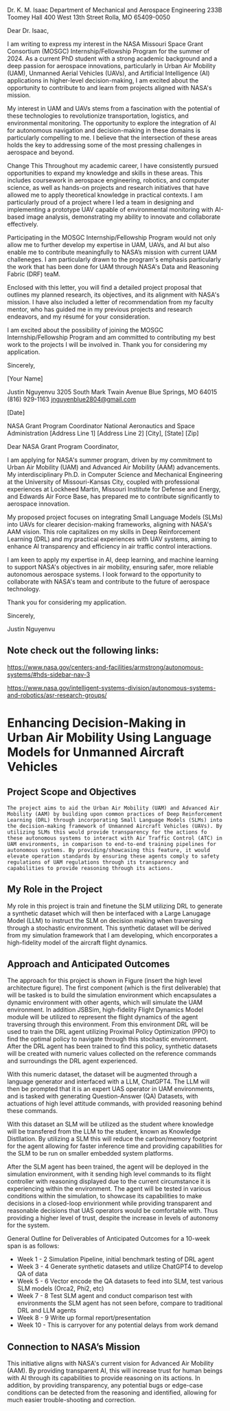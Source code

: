 Dr. K. M. Isaac
Department of Mechanical and Aerospace Engineering
233B Toomey Hall
400 West 13th Street
Rolla, MO 65409-0050

Dear Dr. Isaac,

I am writing to express my interest in the NASA Missouri Space Grant Consortium (MOSGC) Internship/Fellowship Program for the summer of 2024. As a current PhD student with a strong academic background and a deep passion for aerospace innovations, particularly in Urban Air Mobility (UAM), Unmanned Aerial Vehicles (UAVs), and Artificial Intelligence (AI) applications in higher-level decision-making, I am excited about the opportunity to contribute to and learn from projects aligned with NASA's mission.

My interest in UAM and UAVs stems from a fascination with the potential of these technologies to revolutionize transportation, logistics, and environmental monitoring. The opportunity to explore the integration of AI for autonomous navigation and decision-making in these domains is particularly compelling to me. I believe that the intersection of these areas holds the key to addressing some of the most pressing challenges in aerospace and beyond.

Change This 
Throughout my academic career, I have consistently pursued opportunities to expand my knowledge and skills in these areas. This includes coursework in aerospace engineering, robotics, and computer science, as well as hands-on projects and research initiatives that have allowed me to apply theoretical knowledge in practical contexts. I am particularly proud of a project where I led a team in designing and implementing a prototype UAV capable of environmental monitoring with AI-based image analysis, demonstrating my ability to innovate and collaborate effectively.

Participating in the MOSGC Internship/Fellowship Program would not only allow me to further develop my expertise in UAM, UAVs, and AI but also enable me to contribute meaningfully to NASA’s mission with current UAM challeneges. I am particularly drawn to the program's emphasis particularly the work that has been done for UAM through NASA's Data and Reasoning Fabric (DRF) teaM.

Enclosed with this letter, you will find a detailed project proposal that outlines my planned research, its objectives, and its alignment with NASA's mission. I have also included a letter of recommendation from my faculty mentor, who has guided me in my previous projects and research endeavors, and my résumé for your consideration.

I am excited about the possibility of joining the MOSGC Internship/Fellowship Program and am committed to contributing my best work to the projects I will be involved in. Thank you for considering my application.

Sincerely,

[Your Name]




Justin Nguyenvu
3205 South Mark Twain Avenue
Blue Springs, MO 64015
(816) 929-1163
jnguyenblue2804@gmail.com

[Date]

NASA Grant Program Coordinator
National Aeronautics and Space Administration
[Address Line 1]
[Address Line 2]
[City], [State] [Zip]

Dear NASA Grant Program Coordinator,

I am applying for NASA's summer program, driven by my commitment to Urban Air Mobility (UAM) and Advanced Air Mobility (AAM) advancements. My interdisciplinary Ph.D. in Computer Science and Mechanical Engineering at the University of Missouri-Kansas City, coupled with professional experiences at Lockheed Martin, Missouri Institute for Defense and Energy, and Edwards Air Force Base, has prepared me to contribute significantly to aerospace innovation.

My proposed project focuses on integrating Small Language Models (SLMs) into UAVs for clearer decision-making frameworks, aligning with NASA's AAM vision. This role capitalizes on my skills in Deep Reinforcement Learning (DRL) and my practical experiences with UAV systems, aiming to enhance AI transparency and efficiency in air traffic control interactions.

I am keen to apply my expertise in AI, deep learning, and machine learning to support NASA's objectives in air mobility, ensuring safer, more reliable autonomous aerospace systems. I look forward to the opportunity to collaborate with NASA's team and contribute to the future of aerospace technology.

Thank you for considering my application.

Sincerely,

Justin Nguyenvu

## Note check out the following links:
https://www.nasa.gov/centers-and-facilities/armstrong/autonomous-systems/#hds-sidebar-nav-3

https://www.nasa.gov/intelligent-systems-division/autonomous-systems-and-robotics/asr-research-groups/


# Enhancing Decision-Making in Urban Air Mobility Using Language Models for Unmanned Aircraft Vehicles

## Project Scope and Objectives
    The project aims to aid the Urban Air Mobility (UAM) and Advanced Air Mobility (AAM) by building upon common practices of Deep Reinforcement Learning (DRL) through incorporating Small Language Models (SLMs) into the decision-making framework of Unmanned Aircraft Vehicles (UAVs). By utilizing SLMs this would provide transparency for the actions fo these autonomous systems to interact with Air Traffic Control (ATC) in UAM environments, in comparison to end-to-end training pipelines for autonomous systems. By providing/showcasing this feature, it would elevate operation standards by ensuring these agents comply to safety regulations of UAM regulations through its transparency and capabilities to provide reasoning through its actions.

## My Role in the Project
My role in this project is train and finetune the SLM utilizing DRL to generate a synthetic dataset which will then be interfaced with a Large Lanugage Model (LLM) to instruct the SLM on decision making when traversing through a stochastic environment. This synthetic dataset will be derived from my simulation framework that I am developing, which encorporates a high-fidelity model of the aircraft flight dynamics. 

## Approach and Anticipated Outcomes
The approach for this project is shown in Figure (insert the high level architecture figure). The first component (which is the first deliverable) that will be tasked is to build the simulation environment which encapsulates a dynamic environment with other agents, which will simulate the UAM environment. In addition JSBSim, high-fidelity Flight Dynamics Model module will be utilized to represent the flight dynamics of the agent traversing through this environment. From this environment DRL will be used to train the DRL agent utilizing Proximal Policy Optimization (PPO) to find the optimal policy to navigate through this stochastic environment. After the DRL agent has been trained to find this policy, synthetic datasets will be created with numeric values collected on the reference commands and surroundings the DRL agent experienced.   

With this numeric dataset, the dataset will be augmented through a language generator and interfaced with a LLM, ChatGPT4. The LLM will then be prompted that it is an expert UAS operator in UAM environments, and is tasked with generating Question-Answer (QA) Datasets, with actuations of high level attitude commands, with provided reasoning behind these commands.  

With this dataset an SLM will be utilized as the student where knowledge will be transfered from the LLM to the student, known as Knowledge Distllation. By utilizing a SLM this will reduce the carbon/memory footprint for the agent allowing for faster inference time and providing capabilities for the SLM to be run on smaller embedded system platforms. 

After the SLM agent has been trained, the agent will be deployed in the simulation environment, with it sending high level commands to its flight controller with reasoning displayed due to the current circumstance it is experiencing within the environment. The agent will be tested in various conditions within the simulation, to showcase its capabilities to make decisions in a closed-loop envirionment while providing transparent and reasonable decisions that UAS operators would be comfortable with. Thus providing a higher level of trust, despite the increase in levels of autonomy for the system.

General Outline for Deliverables of Anticipated Outcomes for a 10-week span is as follows:
- Week 1 - 2 Simulation Pipeline, initial benchmark testing of DRL agent 
- Week 3 - 4 Generate synthetic datasets and utilize ChatGPT4 to develop QA of data
- Week 5 - 6 Vector encode the QA datasets to feed into SLM, test various SLM models (Orca2, Phi2, etc)
- Week 7 - 8 Test SLM agent and conduct comparison test with environments the SLM agent has not seen before, compare to traditional DRL and LLM agents
- Week 8 - 9 Write up formal report/presentation 
- Week 10 - This is carryover for any potential delays from work demand  

## Connection to NASA’s Mission
This initiative aligns with NASA's current vision for Advanced Air Mobility (AAM). By providing transparent AI, this will increase trust for human beings with AI through its capabilities to provide reasoning on its actions. In addition, by providing transparency, any potential bugs or edge-case conditions can be detected from the reasoning and identified, allowing for much easier trouble-shooting and correction.
